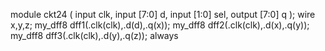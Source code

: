 module ckt24 ( 
    input clk, 
    input [7:0] d, 
    input [1:0] sel, 
    output [7:0] q 
);
wire x,y,z;
my_dff8 dff1(.clk(clk),.d(d),.q(x));
my_dff8 dff2(.clk(clk),.d(x),.q(y));
my_dff8 dff3(.clk(clk),.d(y),.q(z));
always